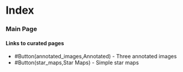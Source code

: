 # Index


### Main Page
#### Links to curated pages
* #Button(annotated_images,Annotated) - Three annotated images
* #Button(star_maps,Star Maps) - Simple star maps

